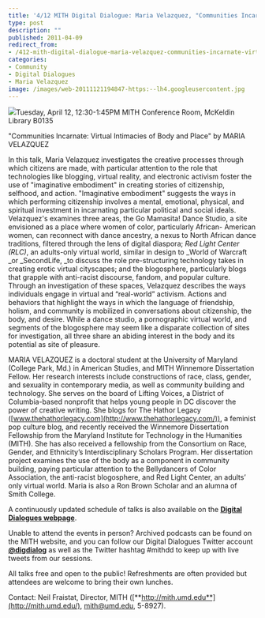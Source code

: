 ```yaml
---
title: '4/12 MITH Digital Dialogue: Maria Velazquez, "Communities Incarnate: Virtual Intimacies of Body and Place"'
type: post
description: ""
published: 2011-04-09
redirect_from: 
- /412-mith-digital-dialogue-maria-velazquez-communities-incarnate-virtual-intimacies-of-body-and-place/
categories:
- Community
- Digital Dialogues
- Maria Velazquez
image: /images/web-20111121194847-https:--lh4.googleusercontent.jpg
---
```

![](/images/web-20111121194847-https:--lh4.googleusercontent.jpg)Tuesday, April 12, 12:30-1:45PM MITH Conference Room, McKeldin Library B0135

"Communities Incarnate: Virtual Intimacies of Body and Place" by MARIA VELAZQUEZ

In this talk, Maria Velazquez investigates the creative processes through which citizens are made, with particular attention to the role that technologies like blogging, virtual reality, and electronic activism foster the use of "imaginative embodiment" in creating stories of citizenship, selfhood, and action. "Imaginative embodiment" suggests the ways in which performing citizenship involves a mental, emotional, physical, and spiritual investment in incarnating particular political and social ideals. Velazquez's examines three areas, the Go Mamasita! Dance Studio, a site envisioned as a place where women of color, particularly African- American women, can reconnect with dance ancestry, a nexus to North African dance traditions, filtered through the lens of digital diaspora; _Red Light Center (RLC)_, an adults-only virtual world, similar in design to \_World of Warcraft \_or \_SecondLife, \_to discuss the role pre-structuring technology takes in creating erotic virtual cityscapes; and the blogosphere, particularly blogs that grapple with anti-racist discourse, fandom, and popular culture. Through an investigation of these spaces, Velazquez describes the ways individuals engage in virtual and “real-world” activism. Actions and behaviors that highlight the ways in which the language of friendship, holism, and community is mobilized in conversations about citizenship, the body, and desire. While a dance studio, a pornographic virtual world, and segments of the blogosphere may seem like a disparate collection of sites for investigation, all three share an abiding interest in the body and its potential as site of pleasure.

MARIA VELAZQUEZ is a doctoral student at the University of Maryland (College Park, Md.) in American Studies, and MITH Winnemore Dissertation Fellow. Her research interests include constructions of race, class, gender, and sexuality in contemporary media, as well as community building and technology. She serves on the board of Lifting Voices, a District of Columbia-based nonprofit that helps young people in DC discover the power of creative writing. She blogs for The Hathor Legacy ([www.thehathorlegacy.com](http://www.thehathorlegacy.com/)), a feminist pop culture blog, and recently received the Winnemore Dissertation Fellowship from the Maryland Institute for Technology in the Humanities (MITH). She has also received a fellowship from the Consortium on Race, Gender, and Ethnicity’s Interdisciplinary Scholars Program. Her dissertation project examines the use of the body as a component in community building, paying particular attention to the Bellydancers of Color Association, the anti-racist blogosphere, and Red Light Center, an adults’ only virtual world. Maria is also a Ron Brown Scholar and an alumna of Smith College.

A continuously updated schedule of talks is also available on the [**Digital Dialogues webpage**](http://mith.umd.edu/podcast/).

Unable to attend the events in person? Archived podcasts can be found on the MITH website, and you can follow our Digital Dialogues Twitter account [**@digdialog**](http://www.twitter.com/digdialog) as well as the Twitter hashtag #mithdd to keep up with live tweets from our sessions.

All talks free and open to the public! Refreshments are often provided but attendees are welcome to bring their own lunches.

Contact: Neil Fraistat, Director, MITH ([**http://mith.umd.edu**](http://mith.umd.edu/), mith@umd.edu, 5-8927).
